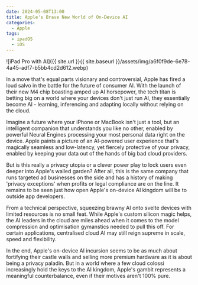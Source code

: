 ```yaml
---
date: 2024-05-08T13:00
title: Apple's Brave New World of On-Device AI
categories:
  - Apple
tags:
  - ipadOS
  - iOS
---
```

![iPad Pro with AI]({{ site.url }}{{ site.baseurl }}/assets/img/a6f0f9de-6e78-4a45-adf7-b5bb4cd2d612.webp)

In a move that's equal parts visionary and controversial, Apple has fired a loud salvo in the battle for the future of consumer AI. With the launch of their new M4 chip boasting amped up AI horsepower, the tech titan is betting big on a world where your devices don't just run AI, they essentially become AI - learning, inferencing and adapting locally without relying on the cloud.

Imagine a future where your iPhone or MacBook isn't just a tool, but an intelligent companion that understands you like no other, enabled by powerful Neural Engines processing your most personal data right on the device. Apple paints a picture of an AI-powered user experience that's magically seamless and low-latency, yet fiercely protective of your privacy, enabled by keeping your data out of the hands of big bad cloud providers.

But is this really a privacy utopia or a clever power play to lock users even deeper into Apple's walled garden? After all, this is the same company that runs targeted ad businesses on the side and has a history of making 'privacy exceptions' when profits or legal compliance are on the line. It remains to be seen just how open Apple's on-device AI kingdom will be to outside app developers.

From a technical perspective, squeezing brawny AI onto svelte devices with limited resources is no small feat. While Apple's custom silicon magic helps, the AI leaders in the cloud are miles ahead when it comes to the model compression and optimisation gymanstics needed to pull this off. For certain applications, centralised cloud AI may still reign supreme in scale, speed and flexibility.

In the end, Apple's on-device AI incursion seems to be as much about fortifying their castle walls and selling more premium hardware as it is about being a privacy paladin. But in a world where a few cloud colossi increasingly hold the keys to the AI kingdom, Apple's gambit represents a meaningful counterbalance, even if their motives aren't 100% pure.

